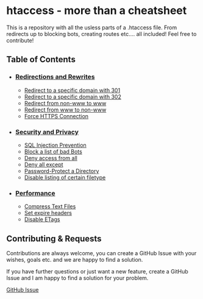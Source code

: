 
# htaccess - more than a cheatsheet

This is a repository with all the usless parts of a .htaccess file. From redirects up to blocking bots, creating routes etc.... all included! Feel free to contribute!


## Table of Contents
- ### [Redirections and Rewrites](https://github.com/haupt-pascal/htaccess?tab=readme-ov-file#redirections-and-rewrites)
    - [Redirect to a specific domain with 301](https://github.com/haupt-pascal/htaccess/blob/main/src/rewrites/301_redirect.md)
    - [Redirect to a specific domain with 302](https://github.com/haupt-pascal/htaccess/blob/main/src/rewrites/302_redirect.md)
    - [Redirect from non-www to www](https://github.com/haupt-pascal/htaccess/blob/main/src/rewrites/non_wwww_www.md)
    - [Redirect from www to non-www](https://github.com/haupt-pascal/htaccess/blob/main/src/rewrites/wwww_non_www.md)
    - [Force HTTPS Connection](https://github.com/haupt-pascal/htaccess/blob/main/src/rewrites/force_https.md)

- ### [Security and Privacy](https://github.com/haupt-pascal/htaccess?tab=readme-ov-file#security-and-privacy)
    - [SQL Injection Prevention](https://github.com/haupt-pascal/htaccess/blob/main/src/security/sql_injection_prevention.md)
    - [Block a list of bad Bots](https://github.com/haupt-pascal/htaccess/blob/main/src/security/bad_bots.md)
    - [Deny access from all](https://github.com/haupt-pascal/htaccess/blob/main/src/security/deny_all.md)
    - [Deny all except](https://github.com/haupt-pascal/htaccess/blob/main/src/security/deny_all_except.md)
    - [Password-Protect a Directory](https://github.com/haupt-pascal/htaccess/blob/main/src/security/password_protection_directory.md)
    - [Disable listing of certain filetype](https://github.com/haupt-pascal/htaccess/blob/main/src/security/disable_certain_filetypes.md)

- ### [Performance](https://github.com/haupt-pascal/htaccess?tab=readme-ov-file#performance)
    - [Compress Text Files](https://github.com/haupt-pascal/htaccess/blob/main/src/performance/compress_text_files.md)
    - [Set expire headers](https://github.com/haupt-pascal/htaccess/blob/main/src/performance/set_expire_headers.md)
    - [Disable ETags](https://github.com/haupt-pascal/htaccess/blob/main/src/performance/deactivate_etags.md)

## Contributing & Requests

Contributions are always welcome, you can create a GitHub Issue with your wishes, goals etc. and we are happy to find a solution. 

If you have further questions or just want a new feature, create a GitHub Issue and I am happy to find a solution for your problem. 

[GitHub Issue](https://github.com/haupt-pascal/htaccess/issues)

